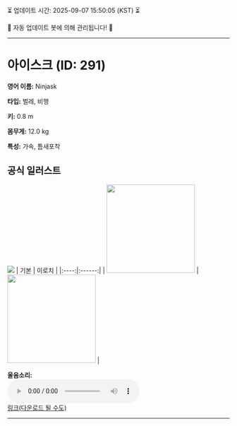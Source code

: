 
⏳ 업데이트 시간: 2025-09-07 15:50:05 (KST) ⏳

🤖 자동 업데이트 봇에 의해 관리됩니다! 🤖

---

# 아이스크 (ID: 291)
**영어 이름:** Ninjask

**타입:** 벌레, 비행

**키:** 0.8 m

**몸무게:** 12.0 kg

**특성:** 가속, 틈새포착

## 공식 일러스트
![](https://raw.githubusercontent.com/PokeAPI/sprites/master/sprites/pokemon/other/official-artwork/291.png)
| 기본 | 이로치 |
|:----:|:------:|
| <img src="http://play.pokemonshowdown.com/sprites/ani/ninjask.gif" width="200"> | <img src="http://play.pokemonshowdown.com/sprites/ani-shiny/ninjask.gif" width="200"> |

**울음소리:**<br><audio controls src="https://raw.githubusercontent.com/PokeAPI/cries/main/cries/pokemon/latest/291.ogg"></audio><br> [링크(다운로드 될 수도)](https://raw.githubusercontent.com/PokeAPI/cries/main/cries/pokemon/latest/291.ogg)


---
